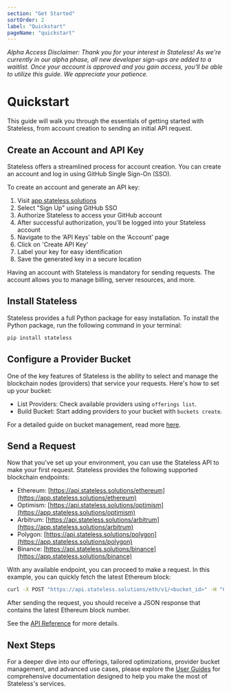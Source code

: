 ```yaml
---
section: "Get Started"
sortOrder: 2
label: "Quickstart"
pageName: "quickstart"
---
```

_Alpha Access Disclaimer: Thank you for your interest in Stateless! As we're
currently in our alpha phase, all new developer sign-ups are added to a
waitlist. Once your account is approved and you gain access, you'll be able to
utilize this guide. We appreciate your patience._

# Quickstart

This guide will walk you through the essentials of getting started with
Stateless, from account creation to sending an initial API request.

## Create an Account and API Key

Stateless offers a streamlined process for account creation. You can create an
account and log in using GitHub Single Sign-On (SSO).

To create an account and generate an API key:

1. Visit [app.stateless.solutions](https://app.stateless.solutions)
2. Select "Sign Up" using GitHub SSO
3. Authorize Stateless to access your GitHub account
4. After successful authorization, you'll be logged into your Stateless account
5. Navigate to the ‘API Keys’ table on the ‘Account’ page
6. Click on 'Create API Key'
7. Label your key for easy identification
8. Save the generated key in a secure location

Having an account with Stateless is mandatory for sending requests. The account
allows you to manage billing, server resources, and more.

## Install Stateless

Stateless provides a full Python package for easy installation. To install the
Python package, run the following command in your terminal:

```bash
pip install stateless
```

## Configure a Provider Bucket

One of the key features of Stateless is the ability to select and manage the
blockchain nodes (providers) that service your requests. Here's how to set up
your bucket:

- List Providers: Check available providers using `offerings list`.
- Build Bucket: Start adding providers to your bucket with `buckets create`.

For a detailed guide on bucket management, read more [here](https://app.stateless.solutions/documentation/user-guides/developer-guides/selecting-service-providers).

## Send a Request

Now that you've set up your environment, you can use the Stateless API to make
your first request. Stateless provides the following supported blockchain
endpoints:

- Ethereum: [https://api.stateless.solutions/ethereum](https://app.stateless.solutions/ethereum)
- Optimism: [https://api.stateless.solutions/optimism](https://app.stateless.solutions/optimism)
- Arbitrum: [https://api.stateless.solutions/arbitrum](https://app.stateless.solutions/arbitrum)
- Polygon: [https://api.stateless.solutions/polygon](https://app.stateless.solutions/polygon)
- Binance: [https://api.stateless.solutions/binance](https://app.stateless.solutions/binance)

With any available endpoint, you can proceed to make a request. In this
example, you can quickly fetch the latest Ethereum block:

```bash
curl -X POST "https://api.stateless.solutions/eth/v1/<bucket_id>" -H "Content-Type: application/json" --data '{"jsonrpc":"2.0","method":"eth_blockNumber","id":1}'
```

After sending the request, you should receive a JSON response that contains the
latest Ethereum block number.

See the [API Reference](https://app.stateless.solutions/apireference) for more details.

## Next Steps

For a deeper dive into our offerings, tailored optimizations, provider bucket
management, and advanced use cases, please explore the [User
Guides](https://app.stateless.solutions/documentation/user-guides) for
comprehensive documentation designed to help you make the most of Stateless's
services.
